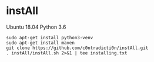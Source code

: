 # instAll

Ubuntu 18.04
Python 3.6

``` 
sudo apt-get install python3-venv
sudo apt-get install maven
git clone https://github.com/c0ntradicti0n/instAll.git
. instAll/instAll.sh 2>&1 | tee installing.txt
```

